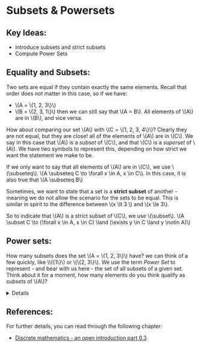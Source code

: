 # Subsets & Powersets

## Key Ideas:
- Introduce subsets and strict subsets
- Compute Power Sets

## Equality and Subsets:
Two sets are equal if they contain exactly the same elements. Recall that order does not matter in this case, so if we have: 
- \\(A = \\{1, 2, 3\\}\\)
- \\(B = \\{2, 3, 1\\}\\)
then we can still say that \\(A = B\\). All elements of \\(A\\) are in \\(B\\), and vice versa. 

How about comparing our set \\(A\\) with \\(C = \\{1, 2, 3, 4\\}\\)? Clearly they are not equal, but they are close! all of the elements of \\(A\\) are in \\(C\\). We say in this case that \\(A\\) is a *subset* of \\(C\\), and that \\(C\\) is a *superset* of \\(A\\). We have two symbols to represent this, depending on how strict we want the statement we make to be. 

If we only want to say that all elements of \\(A\\) are in \\(C\\), we use \\(\subseteq\\). \\(A \subseteq C \to \forall x \in A, x \in C\\). In this case, it is also true that \\(A \subseteq B\\)

Sometimes, we want to state that a set is a **strict subset** of another - meaning we do not allow the scenario for the sets to be equal. This is similar in spirit to the difference between \\(x \lt 3 \\) and \\(x \le 3\\).

So to indicate that \\(A\\) is a strict subset of \\(C\\), we use \\(\subset\\). \\(A \subset C \to (\forall x \in A, x \in C) \land (\exists y \in C \land y \notin A)\\)

## Power sets:
How many subsets does the set \\(A = \\{1, 2, 3\\}\\) have? we can think of a few quickly, like \\\\({1\\}\\) or \\(\\{2, 3\\}\\). We use the term *Power Set* to represent - and bear with us here - the set of all subsets of a given set. Think about it for a moment, how many elements do you think qualify as *subsets* of \\(A\\)? 

<details> Take a few minutes to think about it before clicking here!
	More directly, \\( \mathbb P\(A\) = \\{\emptyset, \\{1\\}, \\{2\\}, \\{3\\}, \\{1, 2\\}, \\{1, 3\\}, \\{2, 3\\}, \\{1, 2, 3\\}\\}\\)

Note that \\(2 \notin \mathbb P\(A\)\\), as it is the **set** {2} that is contained, not the number 2.
</details>


## References:
For further details, you can read through the following chapter:
- [Discrete mathematics - an open introduction part 0.3](http://discrete.openmathbooks.org/dmoi3/sec_intro-sets.html)

